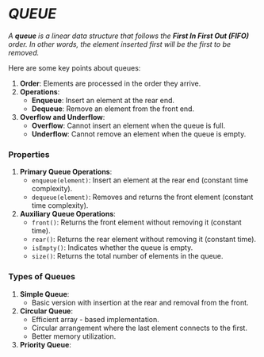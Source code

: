 # _QUEUE_

_A **queue** is a linear data structure that follows the **First In First Out (FIFO)** order. In other words, the element inserted first will be the first to be removed._

Here are some key points about queues:
1. **Order**: Elements are processed in the order they arrive.
2. **Operations**:
    - **Enqueue**: Insert an element at the rear end.
    - **Dequeue**: Remove an element from the front end.
3. **Overflow and Underflow**:
    - **Overflow**: Cannot insert an element when the queue is full.
    - **Underflow**: Cannot remove an element when the queue is empty.

### Properties
1. **Primary Queue Operations**:
    - `enqueue(element)`: Insert an element at the rear end (constant time complexity).
    - `dequeue(element)`: Removes and returns the front element (constant time complexity).
2. **Auxiliary Queue Operations**:
    - `front()`: Returns the front element without removing it (constant time).
    - `rear()`: Returns the rear element without removing it (constant time).
    - `isEmpty()`: Indicates whether the queue is empty.
    - `size()`: Returns the total number of elements in the queue.
  
### Types of Queues
1. **Simple Queue**:
    - Basic version with insertion at the rear and removal from the front.
2. **Circular Queue**:
    - Efficient array - based implementation.
    - Circular arrangement where the last element connects to the first.
    - Better memory utilization.
3. **Priority Queue**:

